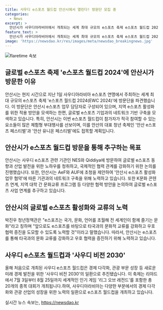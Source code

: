 ```yaml
---
title: 사우디 e스포츠 월드컵 안산시에서 열린다! 방문단 모집 중
categories:
  - News
excerpt: >
  안산시가 사우디아라비아에서 개최되는 세계 최대 규모의 e스포츠 축제 e스포츠 월드컵 2024(EWC 2024)에 방문단을 파견했다. 안산시는 이 축제를 통해 지역 e스포츠 활성화 방안 모색과 글로벌 e스포츠 기업과의 네트워크 기반 구축을 계획하고 있다. 또한, 안산시는 사우디 e스포츠 관련 기관을 방문해 국제적 협력 관계를 강화하고, AeF와 AUF에 초청을 제안하는 등 e스포츠를 통한 문화적 교류와 우호 협력을 증진할 계획이다.
feature_text: >
  안산시가 사우디아라비아에서 개최되는 세계 최대 규모의 e스포츠 축제 e스포츠 월드컵 2024(EWC 2024)에 방문단을 파견했다. 안산시는 이 축제를 통해 지역 e스포츠 활성화 방안 모색과 글로벌 e스포츠 기업과의 네트워크 기반 구축을 계획하고 있다. 또한, 안산시는 사우디 e스포츠 관련 기관을 방문해 국제적 협력 관계를 강화하고, AeF와 AUF에 초청을 제안하는 등 e스포츠를 통한 문화적 교류와 우호 협력을 증진할 계획이다.
image: 'https://newsdao.kr/res/images/meta/newsdao_breakingnews.jpg'
---
```


<p><img src="https://newsdao.kr/res/images/meta/newsdao_breakingnews.jpg" alt="flaretime 속보" /></p>

<h2 data-ke-size="size26">글로벌 e스포츠 축제 'e스포츠 월드컵 2024'에 안산시가 방문한 이유</h2>

<p>안산시는 현지 시간으로 지난 1일 사우디아라비아 e스포츠 연맹에서 주최하는 세계 최대 규모의 e스포츠 축제 'e스포츠 월드컵 2024(EWC 2024)'에 방문단을 파견했습니다. 이 방문단은 안산시 e스포츠 업무 담당자로 구성되어 있으며, 지역 e스포츠 활성화를 위한 적용 방안을 모색하는 한편, 글로벌 e스포츠 기업과의 네트워크 기반 구축을 모색하고 있습니다. 특히, 안산시는 이번 e스포츠 월드컵이 참가자가 적극 참여할 수 있는 요소들이 많은 체험형 부대행사를 선보이며, 이를 안산의 대표 청년 축제인 '안산 e스포츠 페스티벌'과 '안산 유니온 페스티벌'에도 접목할 계획입니다.</p>

<h2 data-ke-size="size26">안산시가 e스포츠 월드컵 방문을 통해 추구하는 목표</h2>

<p>안산시는 사우디 e스포츠 관련 기관인 NES와 Qiddiya에 방문하여 글로벌 e스포츠 동향과 산업 발전을 위한 노하우를 청취하고, 국제적인 협력 관계를 강화하기 위한 논의를 진행했습니다. 또한, 안산시는 AeF와 AUF에 초청을 제안하여 '안산시 e스포츠 활성화 업무 협약'에 따른 기관과의 네트워크 구축을 위해 노력하고 있습니다. 또한 K문화 콘텐츠 연계, 지역 대학 간 문화교류 프로그램 등 다양한 협력 방안을 논의하여 글로벌 e스포츠 사업 연계를 추구하고 있습니다.</p>

<h2 data-ke-size="size26">안산시의 글로벌 e스포츠 활성화와 교류의 노력</h2>

<p>박진우 청년정책관은 "e스포츠는 국가, 문화, 언어를 초월해 전 세계인이 함께 즐기는 문화"라고 칭하며 "앞으로도 e스포츠를 바탕으로 타국과의 문화적 교류를 강화하고 우호 협력 증진을 도모할 수 있도록 노력할 것"이라고 말했습니다. 따라서, 안산시는 e스포츠를 통해 타국과의 문화 교류를 강화하고 우호 협력을 증진하기 위해 노력하고 있습니다.</p>

<h2 data-ke-size="size26">사우디 e스포츠 월드컵과 '사우디 비전 2030'</h2> 

<p>올해 처음으로 개최된 사우디 e스포츠 월드컵은 경제 다각화, 관광 부문 성장 등 새로운 미래 경제 발전을 위한 '사우디 비전 2030'의 일환으로 추진됐습니다. 이 축제는 리야드에서 7월 3일부터 8월 25일까지 세계적인 인기 게임 '리그 오브 레전드'를 포함한 총 20개의 종목 대회가 개최됩니다.하여, 사우디아라비아는 다양한 부문에서의 경제 다각화와 관광 산업의 성장을 위한 노력의 일환으로 e스포츠 월드컵을 개최하고 있습니다.</p>
실시간 뉴스 속보는, <a href="https://newsdao.kr" rel="dofollow">https://newsdao.kr</a>



